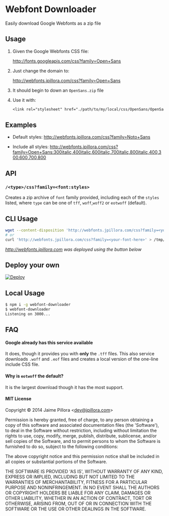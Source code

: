 # Webfont Downloader

Easily download Google Webfonts as a zip file

## Usage

1. Given the Google Webfonts CSS file:

	http://fonts.googleapis.com/css?family=Open+Sans

2. Just change the domain to:

	http://webfonts.jpillora.com/css?family=Open+Sans

3. It should begin to down an `OpenSans.zip` file

4. Use it with:

	``` css
	<link rel="stylesheet" href="./path/to/my/local/css/OpenSans/OpenSans.css">
	```

## Examples

* Default styles: http://webfonts.jpillora.com/css?family=Noto+Sans

* Include all styles: http://webfonts.jpillora.com/css?family=Open+Sans:300italic,400italic,600italic,700italic,800italic,400,300,600,700,800

## API

### `/<type>/css?family=<font:styles>`

Creates a zip archive of `font` family provided, including each of the `styles` listed, where `type` can be one of `tff`, `woff`,`woff2` or `eotwoff` (default).

## CLI Usage

``` sh
wget --content-disposition 'http://webfonts.jpillora.com/css?family=<your-font-here>'
# or
curl 'http://webfonts.jpillora.com/css?family=<your-font-here>' > /tmp/font.zip
```

*http://webfonts.jpillora.com was deployed using the button below*

## Deploy your own

[![Deploy](https://www.herokucdn.com/deploy/button.png)](https://heroku.com/deploy)

## Local Usage

``` sh
$ npm i -g webfont-downloader
$ webfont-downloader
Listening on 3000...
```

## FAQ

#### Google already has this service available

It does, though it provides you with **only** the `.tff` files. This also service downloads
`.woff` and `.eof` files and creates a local version of the one-line include CSS file.

#### Why is `eotwoff` the default?

It is the largest download though it has the most support.

#### MIT License

Copyright © 2014 Jaime Pillora &lt;dev@jpillora.com&gt;

Permission is hereby granted, free of charge, to any person obtaining
a copy of this software and associated documentation files (the
'Software'), to deal in the Software without restriction, including
without limitation the rights to use, copy, modify, merge, publish,
distribute, sublicense, and/or sell copies of the Software, and to
permit persons to whom the Software is furnished to do so, subject to
the following conditions:

The above copyright notice and this permission notice shall be
included in all copies or substantial portions of the Software.

THE SOFTWARE IS PROVIDED 'AS IS', WITHOUT WARRANTY OF ANY KIND,
EXPRESS OR IMPLIED, INCLUDING BUT NOT LIMITED TO THE WARRANTIES OF
MERCHANTABILITY, FITNESS FOR A PARTICULAR PURPOSE AND NONINFRINGEMENT.
IN NO EVENT SHALL THE AUTHORS OR COPYRIGHT HOLDERS BE LIABLE FOR ANY
CLAIM, DAMAGES OR OTHER LIABILITY, WHETHER IN AN ACTION OF CONTRACT,
TORT OR OTHERWISE, ARISING FROM, OUT OF OR IN CONNECTION WITH THE
SOFTWARE OR THE USE OR OTHER DEALINGS IN THE SOFTWARE.
